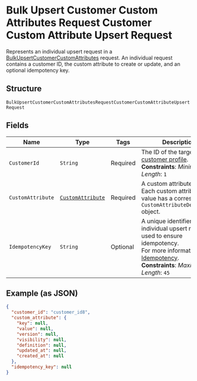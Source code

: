 
# Bulk Upsert Customer Custom Attributes Request Customer Custom Attribute Upsert Request

Represents an individual upsert request in a [BulkUpsertCustomerCustomAttributes](../../doc/api/customer-custom-attributes.md#bulk-upsert-customer-custom-attributes)
request. An individual request contains a customer ID, the custom attribute to create or update,
and an optional idempotency key.

## Structure

`BulkUpsertCustomerCustomAttributesRequestCustomerCustomAttributeUpsertRequest`

## Fields

| Name | Type | Tags | Description | Getter |
|  --- | --- | --- | --- | --- |
| `CustomerId` | `String` | Required | The ID of the target [customer profile](../../doc/models/customer.md).<br>**Constraints**: *Minimum Length*: `1` | String getCustomerId() |
| `CustomAttribute` | [`CustomAttribute`](../../doc/models/custom-attribute.md) | Required | A custom attribute value. Each custom attribute value has a corresponding<br>`CustomAttributeDefinition` object. | CustomAttribute getCustomAttribute() |
| `IdempotencyKey` | `String` | Optional | A unique identifier for this individual upsert request, used to ensure idempotency.<br>For more information, see [Idempotency](https://developer.squareup.com/docs/build-basics/common-api-patterns/idempotency).<br>**Constraints**: *Maximum Length*: `45` | String getIdempotencyKey() |

## Example (as JSON)

```json
{
  "customer_id": "customer_id8",
  "custom_attribute": {
    "key": null,
    "value": null,
    "version": null,
    "visibility": null,
    "definition": null,
    "updated_at": null,
    "created_at": null
  },
  "idempotency_key": null
}
```

